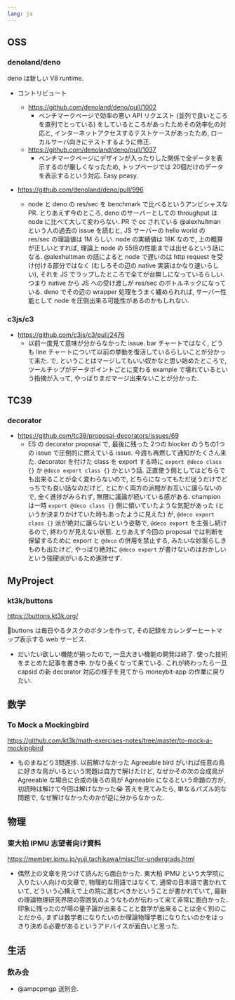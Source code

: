 ```yaml
---
lang: ja
---
```

## OSS

### denoland/deno

deno は新しい V8 runtime.

- コントリビュート
  - https://github.com/denoland/deno/pull/1002
    - ベンチマークページで効率の悪い API リクエスト (並列で良いところを直列でとっている) をしているところがあったためその効率化の対応と, インターネットアクセスするテストケースがあったため, ローカルサーバ向きにテストするように修正.
  - https://github.com/denoland/deno/pull/1037
    - ベンチマークページにデザインが入ったりした関係で全データを表示するのが厳しくなったため, トップページでは 20個だけのデータを表示するという対応. Easy peasy.

- https://github.com/denoland/deno/pull/996
  - node と deno の res/sec を benchmark で比べるというアンビシャスな PR. とりあえず今のところ, deno のサーバーとしての throughput は node に比べて大して変わらない. PR で cc されている @alexhultman という人の過去の issue を読むと, JS サーバーの hello world の res/sec の理論値は 1M らしい. node の実績値は 18K なので, 上の概算が正しいとすれば, 理論上 node の 55倍の性能までは出せるという話になる. @alexhultman の話によると node で遅いのは http request を受け付ける部分ではなく (むしろその辺の native 実装はかなり速いらしい), それを JS でラップしたところで全てが台無しになっているらしい. つまり native から JS への受け渡しが res/sec のボトルネックになっている. deno でその辺の wrapper 処理をうまく纏められれば, サーバー性能として node を圧倒出来る可能性があるのかもしれない.

### c3js/c3

- https://github.com/c3js/c3/pull/2476
  - 以前一度見て意味が分からなかった issue. bar チャートではなく, どうも line チャートについて以前の挙動を復活しているらしいことが分かって来た. で, ということはマージしてもいい奴かなと思い始めたところで, ツールチップがデータポイントごとに変わる example で壊れているという指摘が入って, やっぱりまだマージ出来ないことが分かった.

## TC39

### decorator

- https://github.com/tc39/proposal-decorators/issues/69
  - ES の decorator proposal で, 最後に残った 2つの blocker のうちの1つの issue で圧倒的に燃えている issue. 今週も再燃して通知がたくさん来た. decorator を付けた class を export する時に `export @deco class {}` か `@deco export class {}` かという話. 正直使う側としてはどちらでも出来ることが全く変わらないので, どちらになってもただ従うだけでどっちでも良い話なのだけど, とにかく両方の派閥がお互いに譲らないので, 全く進捗がみられず, 無限に議論が続いている感がある. champion は一時 `export @deco class {}` 側に傾いていたような気配があった (というか決まりかけていた時もあったように見えた) が, `@deco export class {}` 派が絶対に譲らないという姿勢で, `@deco export` を主張し続けるので, 終わりが見えない状態. とりあえず今回の proposal では判断を保留するために export と `@deco` の併用を禁止する, みたいな妙案らしきものも出たけど, やっぱり絶対に `@deco export` が書けないのはおかしいという強硬派がいるため進捗せず.

## MyProject

### kt3k/buttons

https://buttons.kt3k.org/

🌱buttons は毎日やるタスクのボタンを作って, その記録をカレンダーヒートマップ表示する web サービス.

- だいたい欲しい機能が揃ったので, 一旦大きい機能の開発は終了. 使った技術をまとめた記事を書き中. かなり長くなって来ている. これが終わったら一旦 capsid の新 decorator 対応の様子を見てから moneybit-app の作業に戻りたい.

## 数学

### To Mock a Mockingbird

https://github.com/kt3k/math-exercises-notes/tree/master/to-mock-a-mockingbird

- ものまねどり3問進捗. 以前解けなかった Agreeable bird がいれば任意の鳥に好きな鳥がいるという問題は自力で解けたけど, なぜかその次の合成鳥が Agreeable な場合に合成の後ろの鳥が Agreeable になるという命題の方が, 初読時は解けて今回は解けなかった😭 答えを見てみたら, 単なるパズル的な問題で, なぜ解けなかったのかが逆に分からなかった.

## 物理

### 東大柏 IPMU 志望者向け資料

https://member.ipmu.jp/yuji.tachikawa/misc/for-undergrads.html

- 偶然上の文章を見つけて読んだら面白かった. 東大柏 IPMU という大学院に入りたい人向けの文章で, 物理的な用語ではなくて, 通常の日本語で書かれていて, どういう心構えで上の院に進むべきかということが書かれていて, 最新の理論物理研究界隈の雰囲気のようなものが伝わって来て非常に面白かった. 印象に残ったのが場の量子論が出来ることと数学が出来ることは全く別のことだから, まずは数学者になりたいのか理論物理学者になりたいのかをはっきり決める必要があるというアドバイスが面白いと思った.

## 生活

### 飲み会

- @ampcpmgp 送別会.
